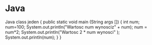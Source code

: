 # Java
Java
class jeden {
public static void main (String args []) {
	int num;
	num=100;
	System.out.println("Wartosc num wynosciz" + num);
	num = num*2;
	System.out.println("Wartosc 2 * num wynosci" );
	System.out.println(num);
}
}
